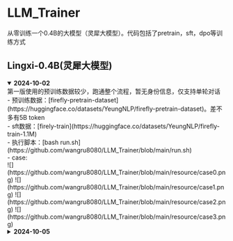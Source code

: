 # LLM_Trainer
从零训练一个0.4B的大模型（灵犀大模型）。代码包括了pretrain，sft，dpo等训练方式

## Lingxi-0.4B(灵犀大模型)
<details open> 
<summary>  <b>2024-10-02</b> </summary>
第一版使用的预训练数据较少，跑通整个流程，暂无身份信息，仅支持单轮对话<br>
- 预训练数据：[firefly-pretrain-dataset](https://huggingface.co/datasets/YeungNLP/firefly-pretrain-dataset)。差不多有5B token<br>
- sft数据：[firely-train](https://huggingface.co/datasets/YeungNLP/firefly-train-1.1M)<br>
- 执行脚本：[bash run.sh](https://github.com/wangru8080/LLM_Trainer/blob/main/run.sh)<br>
- case:<br>
  ![](https://github.com/wangru8080/LLM_Trainer/blob/main/resource/case0.png)
  ![](https://github.com/wangru8080/LLM_Trainer/blob/main/resource/case1.png)
  ![](https://github.com/wangru8080/LLM_Trainer/blob/main/resource/case2.png)
  ![](https://github.com/wangru8080/LLM_Trainer/blob/main/resource/case3.png)
<details close> 
<summary>  <b>2024-10-05</b> </summary>
